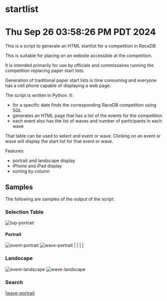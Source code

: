 # startlist
# Thu Sep 26 03:58:26 PM PDT 2024

This is a script to generate an HTML startlist for a competition in *RaceDB*.

This is suitable for placing on an website accessible at the competition.

It is intended primarily for use by officials and commissaires running the competition
replacing paper start lists.

Generation of traditional paper start lists is time consuming and everyone has
a cell phone capable of displaying a web page.

The script is written in Python. It:

- for a specific date finds the corresponding RaceDB competition using SQL
- generates an HTML page that has a list of the events for the competition
- each event also has the list of waves and number of participants in each wave

That table can be used to select and event or wave. Clicking on an event or wave
will display the start list for that event or wave.

Features:
- portrait and landscape display
- iPhone and iPad display
- sorting by column


## Samples

The following are samples of the output of the script.

### Selection Table
![top-portrait](./img/top-portrait.png)

#### Portrait


![event-portrait](./img/event-portrait.png) ![wave-portrait](./img/wave-portrait.png)
| | | |

### Landscape

![event-landscape](./img/event-landscape.png)
![wave-landscape](./img/wave-landscape.png)

### Search
|[wave-portrait](./img/search-landscape-portrait.png)








